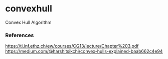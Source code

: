 # convexhull
Convex Hull Algorithm

### References
https://ti.inf.ethz.ch/ew/courses/CG13/lecture/Chapter%203.pdf
https://medium.com/@harshitsikchi/convex-hulls-explained-baab662c4e94
